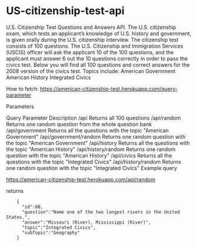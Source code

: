 # US-citizenship-test-api

U.S. Citizenship Test Questions and Answers API.
The U.S. citizenship exam, which tests an applicant’s knowledge of U.S. history and government, is given orally during the U.S. citizenship interview. The citizenship test consists of 100 questions. The U.S. Citizenship and Immigration Services (USCIS) officer will ask the applicant 10 of the 100 questions, and the applicant must answer 6 out the 10 questions correctly in order to pass the civics test. Below you will find all 100 questions and correct answers for the 2008 version of the civics test. Topics include: American Government American History Integrated Civics

How to fetch: https://american-citizenship-test.herokuapp.com/query-parameter

Parameters

Query Parameter	Description
/api	Returns all 100 questions
/api/random	Returns one random question from the whole question bank
/api/government	Returns all the questions with the topic "American Government"
/api/government/random	Returns one random question with the topic "American Government"
/api/history	Returns all the questions with the topic "American History"
/api/history/random	Returns one random question with the topic "American History"
/api/civics	Returns all the questions with the topic "Integrated Civics"
/api/history/random	Returns one random question with the topic "Integrated Civics"
Example query

https://american-citizenship-test.herokuapp.com/api/random

returns


        { 
          "id":88,
          "question":"Name one of the two longest rivers in the United States.",
          "answer":"Missouri (River), Mississippi (River)",
          "topic":"Integrated Civics",
          "subTopic":"Geography"
        }

